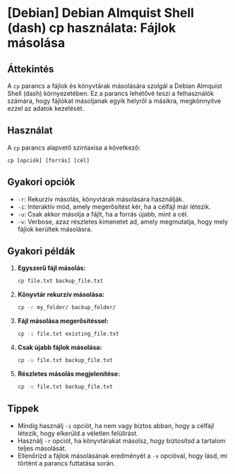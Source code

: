 # [Debian] Debian Almquist Shell (dash) cp használata: Fájlok másolása

## Áttekintés
A `cp` parancs a fájlok és könyvtárak másolására szolgál a Debian Almquist Shell (dash) környezetében. Ez a parancs lehetővé teszi a felhasználók számára, hogy fájlokat másoljanak egyik helyről a másikra, megkönnyítve ezzel az adatok kezelését.

## Használat
A `cp` parancs alapvető szintaxisa a következő:

```
cp [opciók] [forrás] [cél]
```

## Gyakori opciók
- `-r`: Rekurzív másolás, könyvtárak másolására használják.
- `-i`: Interaktív mód, amely megerősítést kér, ha a célfájl már létezik.
- `-u`: Csak akkor másolja a fájlt, ha a forrás újabb, mint a cél.
- `-v`: Verbose, azaz részletes kimenetet ad, amely megmutatja, hogy mely fájlok kerültek másolásra.

## Gyakori példák
1. **Egyszerű fájl másolás:**
   ```bash
   cp file.txt backup_file.txt
   ```

2. **Könyvtár rekurzív másolása:**
   ```bash
   cp -r my_folder/ backup_folder/
   ```

3. **Fájl másolása megerősítéssel:**
   ```bash
   cp -i file.txt existing_file.txt
   ```

4. **Csak újabb fájlok másolása:**
   ```bash
   cp -u file.txt backup_file.txt
   ```

5. **Részletes másolás megjelenítése:**
   ```bash
   cp -v file.txt backup_file.txt
   ```

## Tippek
- Mindig használj `-i` opciót, ha nem vagy biztos abban, hogy a célfájl létezik, hogy elkerüld a véletlen felülírást.
- Használj `-r` opciót, ha könyvtárakat másolsz, hogy biztosítsd a tartalom teljes másolását.
- Ellenőrizd a fájlok másolásának eredményét a `-v` opcióval, hogy lásd, mi történt a parancs futtatása során.